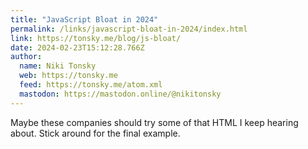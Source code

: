 ```yaml
---
title: "JavaScript Bloat in 2024"
permalink: /links/javascript-bloat-in-2024/index.html
link: https://tonsky.me/blog/js-bloat/
date: 2024-02-23T15:12:28.766Z
author: 
  name: Niki Tonsky
  web: https://tonsky.me
  feed: https://tonsky.me/atom.xml
  mastodon: https://mastodon.online/@nikitonsky
---
```


Maybe these companies should try some of that HTML I keep hearing about. Stick around for the final example.
